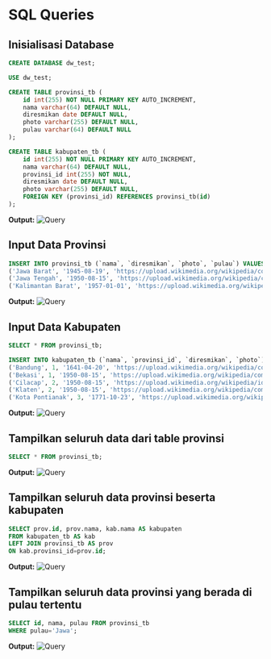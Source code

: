 # SQL Queries

## Inisialisasi Database

```sql
CREATE DATABASE dw_test;

USE dw_test;

CREATE TABLE provinsi_tb (
	id int(255) NOT NULL PRIMARY KEY AUTO_INCREMENT,
	nama varchar(64) DEFAULT NULL,
	diresmikan date DEFAULT NULL,
	photo varchar(255) DEFAULT NULL,
	pulau varchar(64) DEFAULT NULL
);

CREATE TABLE kabupaten_tb (
	id int(255) NOT NULL PRIMARY KEY AUTO_INCREMENT,
	nama varchar(64) DEFAULT NULL,
	provinsi_id int(255) NOT NULL,
	diresmikan date DEFAULT NULL,
	photo varchar(255) DEFAULT NULL,
	FOREIGN KEY (provinsi_id) REFERENCES provinsi_tb(id)
);
```

**Output:**
![Query](assets/query1.png)

## Input Data Provinsi

```sql
INSERT INTO provinsi_tb (`nama`, `diresmikan`, `photo`, `pulau`) VALUES
('Jawa Barat', '1945-08-19', 'https://upload.wikimedia.org/wikipedia/commons/thumb/9/99/Coat_of_arms_of_West_Java.svg/100px-Coat_of_arms_of_West_Java.svg.png', 'Jawa'),
('Jawa Tengah', '1950-08-15', 'https://upload.wikimedia.org/wikipedia/commons/thumb/b/bd/Coat_of_arms_of_Central_Java.svg/100px-Coat_of_arms_of_Central_Java.svg.png', 'Jawa'),
('Kalimantan Barat', '1957-01-01', 'https://upload.wikimedia.org/wikipedia/commons/thumb/5/5d/Coat_of_arms_of_West_Kalimantan.svg/100px-Coat_of_arms_of_West_Kalimantan.svg.png', 'Kalimantan');
```

**Output:**
![Query](assets/query2.png)


## Input Data Kabupaten

```sql
SELECT * FROM provinsi_tb;

INSERT INTO kabupaten_tb (`nama`, `provinsi_id`, `diresmikan`, `photo`) VALUES
('Bandung', 1, '1641-04-20', 'https://upload.wikimedia.org/wikipedia/commons/thumb/0/0f/Lambang_Kabupaten_Bandung%2C_Jawa_Barat%2C_Indonesia.svg/200px-Lambang_Kabupaten_Bandung%2C_Jawa_Barat%2C_Indonesia.svg.png'),
('Bekasi', 1, '1950-08-15', 'https://upload.wikimedia.org/wikipedia/commons/thumb/1/12/Logo_Kabupaten_Bekasi.jpg/120px-Logo_Kabupaten_Bekasi.jpg'),
('Cilacap', 2, '1950-08-15', 'https://upload.wikimedia.org/wikipedia/id/thumb/0/00/Logo-Cilacap.png/150px-Logo-Cilacap.png'),
('Klaten', 2, '1950-08-15', 'https://upload.wikimedia.org/wikipedia/commons/thumb/a/ac/LOGO_KABUPATEN_KLATEN.png/150px-LOGO_KABUPATEN_KLATEN.png'),
('Kota Pontianak', 3, '1771-10-23', 'https://upload.wikimedia.org/wikipedia/commons/thumb/0/02/Seal_of_Pontianak.svg/100px-Seal_of_Pontianak.svg.png');
```

**Output:**
![Query](assets/query3.png)

## Tampilkan seluruh data dari table provinsi

```sql
SELECT * FROM provinsi_tb;
```

**Output:**
![Query](assets/query4.png)

## Tampilkan seluruh data provinsi beserta kabupaten

```sql
SELECT prov.id, prov.nama, kab.nama AS kabupaten
FROM kabupaten_tb AS kab
LEFT JOIN provinsi_tb AS prov
ON kab.provinsi_id=prov.id;
```

**Output:**
![Query](assets/query5.png)

## Tampilkan seluruh data provinsi yang berada di pulau tertentu

```sql
SELECT id, nama, pulau FROM provinsi_tb
WHERE pulau='Jawa';
```

**Output:**
![Query](assets/query6.png)

